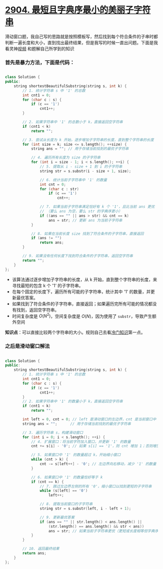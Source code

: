 # [2904. 最短且字典序最小的美丽子字符串](https://leetcode.cn/problems/shortest-and-lexicographically-smallest-beautiful-string/description/)

滑动窗口题，我自己写的思路就是按照模板写，然后找到每个符合条件的子串时都判断一遍长度和大小，直到找出最终结果，但是我写的时候一直出问题。下面是我看灵神[视频](https://www.bilibili.com/video/BV1aC4y1G7dB/?vd_source=5c3d41684bdf5be095ecc932cc1b67b8)
和题解自己所学到的知识

### 首先是暴力方法，下面是代码：

```cpp

class Solution {
public:
    string shortestBeautifulSubstring(string s, int k) {
        // 1. 统计字符串 s 中 '1' 的总数
        int cnt1 = 0;
        for (char c : s) {
            if (c == '1')
                cnt1++;
        }

        // 2. 如果字符串中 '1' 的总数小于 k，直接返回空字符串
        if (cnt1 < k)
            return "";

        // 3. 尝试从长度为 k 开始，逐步增加子字符串的长度，直到整个字符串的长度
        for (int size = k; size <= s.length(); ++size) {
            string ans = ""; // 用于存储当前找到的最优子字符串

            // 4. 遍历所有长度为 size 的子字符串
            for (int i = size - 1; i < s.length(); ++i) {
                // 5. 提取从 i - size + 1 到 i 的子字符串
                string str = s.substr(i - size + 1, size);

                // 6. 统计当前子字符串中 '1' 的数量
                int cnt = 0;
                for (char c : str)
                    if (c == '1')
                        cnt++;

                // 7. 如果当前子字符串满足恰好有 k 个 '1'，且比当前 ans 更优
                // （要么 ans 为空，要么 str 的字典序更小）
                if ((ans == "" || ans > str) && cnt == k)
                    ans = str; // 更新 ans 为当前子字符串
            }

            // 8. 如果在当前长度 size 找到了符合条件的子字符串，直接返回
            if (ans != "")
                return ans;
        }

        // 9. 如果没有任何长度下找到符合条件的子字符串，返回空字符串
        return "";
    }
};

```
- 该算法通过逐步增加子字符串的长度，从 k 开始，直到整个字符串的长度，来寻找最短的包含 k 个 '1' 的子字符串。
- 在每个固定的长度下，遍历所有可能的子字符串，统计其中 '1' 的数量，并更新最优答案。
- 如果找到了符合条件的子字符串，直接返回；如果遍历完所有可能的情况都没有找到，返回空字符串。
- 时间复杂度是 $O(N^2)$，空间复杂度是 $O(N)$，因为使用了 `substr`，导致产生额外空间

**知识点**：可以直接比较两个字符串的大小。规则自己去看[冷门知识](../../冷门知识.md)第一点。

### 之后是滑动窗口解法

```cpp

class Solution {
public:
    string shortestBeautifulSubstring(string s, int k) {
        // 1. 统计字符串 s 中 '1' 的总数
        int cnt1 = 0;
        for (char c : s) {
            if (c == '1')
                cnt1++;
        }
        // 2. 如果字符串中 '1' 的数量小于 k，直接返回空字符串
        if (cnt1 < k)
            return "";

        int left = 0, cnt = 0; // left 是滑动窗口的左边界，cnt 是当前窗口中 '1' 的数量
        string ans = "";      // 用于存储当前找到的最优子字符串

        // 3. 遍历字符串 s，构建滑动窗口
        for (int i = 0; i < s.length(); ++i) {
            // 4. 扩展窗口：将当前字符加入窗口，并更新 '1' 的数量
            cnt += s[i] - '0'; // 如果 s[i] == '1'，则 cnt 增加 1；否则增加 0

            // 5. 如果窗口中 '1' 的数量超过 k，开始缩小窗口
            while (cnt > k) {
                cnt -= s[left++] - '0'; // 左边界向右移动，减少 '1' 的数量
            }

            // 6. 如果窗口中 '1' 的数量恰好等于 k
            if (cnt == k) {
                // 7. 跳过左边界左侧的所有 '0'，缩小窗口以找到更短的子字符串
                while (s[left] == '0')
                    left++;

                // 8. 提取当前窗口的子字符串
                string str = s.substr(left, i - left + 1);

                // 9. 更新最优答案
                if (ans == "" || str.length() < ans.length() ||
                    (str.length() == ans.length() && str < ans))
                    ans = str; // 如果当前子字符串更优（更短或长度相等但字典序更小），更新 ans
            }
        }

        // 10. 返回最终结果
        return ans;
    }
};

```

